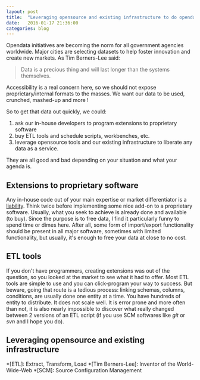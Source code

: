 ```yaml
---
layout: post
title:  "Leveraging opensource and existing infrastructure to do opendata seamlessly"
date:   2016-01-17 21:36:00
categories: blog
---
```


Opendata initiatives are becoming the norm for all government agencies worldwide.  Major cities are selecting datasets to help foster innovation and create new markets. As Tim Berners-Lee said:

> Data is a precious thing and will last longer than the systems themselves.

Accessibility is a real concern here, so we should not expose proprietary/internal formats to the masses. We want our data to be used, crunched, mashed-up and more !

So to get that data out quickly, we could:

1. ask our in-house developers to program extensions to proprietary software
2. buy ETL tools and schedule scripts, workbenches, etc.
3. leverage opensource tools and our existing infrastructure to liberate any data as a service.

They are all good and bad depending on your situation and what your agenda is.

Extensions to proprietary software
----------------------------------
Any in-house code out of your main expertise or market differentiator is a [liability](http://www.jamesshore.com/Blog/An-Approximate-Measure-of-Technical-Debt.html). Think twice before implementing some nice add-on to a proprietary software.  Usually, what you seek to achieve is already done and available (to buy). Since the purpose is to free data, I find it particularly funny to spend time or dimes here.  After all, some form of import/export functionality should be present in all major software, sometimes with limited functionality, but usually, it's enough to free your data at close to no cost.

ETL tools
---------
If you don't have programmers, creating extensions was out of the question, so you looked at the market to see what it had to offer. Most ETL tools are simple to use and you can click-program your way to success.  But beware, going that route is a tedious process: linking schemas, columns, conditions, are usually done one entity at a time. You have hundreds of entity to distribute. It does not scale well. It is error prone and more often than not, it is also nearly impossible to discover what really changed between 2 versions of an ETL script (if you use SCM softwares like *git* or *svn* and I hope you do).

Leveraging opensource and existing infrastructure
-------------------------------------------------



*[ETL]: Extract, Transform, Load
*[Tim Berners-Lee]: Inventor of the World-Wide-Web
*[SCM]: Source Configuration Management

